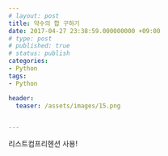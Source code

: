 ```yaml
---
# layout: post
title: 약수의 합 구하기
date: 2017-04-27 23:38:59.000000000 +09:00
# type: post
# published: true
# status: publish
categories:
- Python
tags:
- Python

header:
  teaser: /assets/images/15.png


---
```

<p><script src="https://gist.github.com/nck2/b6970f4acbac6e95e4ddaef40346c4ff.js"></script></p>
<p>리스트컴프리헨션 사용!</p>
